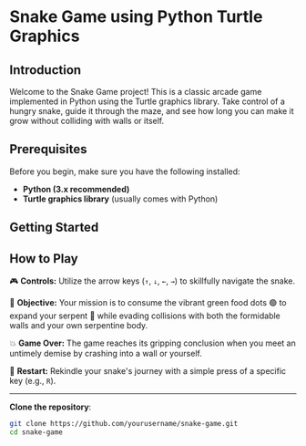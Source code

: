 

# Snake Game using Python Turtle Graphics

## Introduction

Welcome to the Snake Game project! This is a classic arcade game implemented in Python using the Turtle graphics library. Take control of a hungry snake, guide it through the maze, and see how long you can make it grow without colliding with walls or itself.

## Prerequisites

Before you begin, make sure you have the following installed:

- **Python (3.x recommended)**
- **Turtle graphics library** (usually comes with Python)

## Getting Started

## How to Play

🎮 **Controls:** Utilize the arrow keys (`↑`, `↓`, `←`, `→`) to skillfully navigate the snake.

🍏 **Objective:** Your mission is to consume the vibrant green food dots 🟢 to expand your serpent 🐍 while evading collisions with both the formidable walls and your own serpentine body.

💥 **Game Over:** The game reaches its gripping conclusion when you meet an untimely demise by crashing into a wall or yourself.

🔄 **Restart:** Rekindle your snake's journey with a simple press of a specific key (e.g., `R`).


----------------------------------------------------------------------------------------------------------

 **Clone the repository**:

   ```bash
   git clone https://github.com/yourusername/snake-game.git
   cd snake-game




